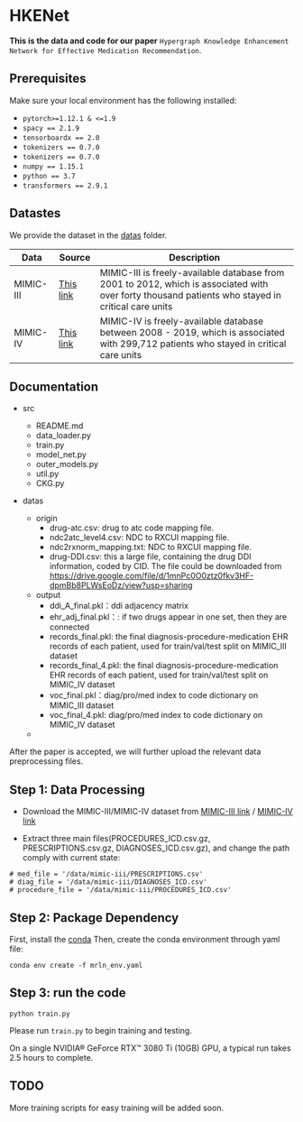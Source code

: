 # HKENet

**This is the data and code for our paper** `Hypergraph Knowledge Enhancement Network for Effective Medication Recommendation`.

## Prerequisites

Make sure your local environment has the following installed:


* `pytorch>=1.12.1 & <=1.9`
* `spacy == 2.1.9`
* `tensorboardx == 2.0`
* `tokenizers == 0.7.0`
* `tokenizers == 0.7.0`
* `numpy == 1.15.1`
* `python == 3.7`
* `transformers == 2.9.1`

## Datastes

We provide the dataset in the [datas](datas/) folder.

| Data      | Source                                                   | Description                                                  |
| --------- | -------------------------------------------------------- | ------------------------------------------------------------ |
| MIMIC-III | [This link](https://physionet.org/content/mimiciii/1.4/) | MIMIC-III is freely-available database from 2001 to 2012, which is associated with over forty thousand patients who stayed in critical care units |
| MIMIC-IV  | [This link](https://physionet.org/content/mimiciv/2.2/)  | MIMIC-IV is freely-available database between 2008 - 2019, which is associated with 299,712 patients who stayed in critical care units |

## Documentation


* src
  * README.md
  * data_loader.py
  * train.py
  * model_net.py
  * outer_models.py
  * util.py
  * CKG.py

* datas
  * origin
    * drug-atc.csv: drug to atc code mapping file.
    * ndc2atc_level4.csv: NDC to RXCUI mapping file.
    * ndc2rxnorm_mapping.txt: NDC to RXCUI mapping file.
    * drug-DDI.csv: this a large file, containing the drug DDI information, coded by CID. The file could be downloaded from https://drive.google.com/file/d/1mnPc0O0ztz0fkv3HF-dpmBb8PLWsEoDz/view?usp=sharing
  * output
    * ddi_A_final.pkl：ddi adjacency matrix
    * ehr_adj_final.pkl：: if two drugs appear in one set, then they are connected
    * records_final.pkl: the final diagnosis-procedure-medication EHR records of each patient, used for train/val/test split on MIMIC_III dataset
    * records_final_4.pkl: the final diagnosis-procedure-medication EHR records of each patient, used for train/val/test split on MIMIC_IV dataset
    * voc_final.pkl：diag/pro/med index to code dictionary on MIMIC_III dataset
    * voc_final_4.pkl: diag/pro/med index to code dictionary on MIMIC_IV dataset
  * 



 After the paper is accepted, we will further upload the relevant data preprocessing files.

## Step 1: Data Processing 

* Download the MIMIC-III/MIMIC-IV dataset from [MIMIC-III link](https://physionet.org/content/mimiciii/1.4/) / [MIMIC-IV link](https://physionet.org/content/mimiciv/1.4/)

* Extract three main files(PROCEDURES_ICD.csv.gz, PRESCRIPTIONS.csv.gz, DIAGNOSES_ICD.csv.gz), and change the path comply with current state:

```
# med_file = '/data/mimic-iii/PRESCRIPTIONS.csv'
# diag_file = '/data/mimic-iii/DIAGNOSES_ICD.csv'
# procedure_file = '/data/mimic-iii/PROCEDURES_ICD.csv'
```

## Step 2: Package Dependency

First, install the [conda](https://www.anaconda.com/)
Then, create the conda environment through yaml file:

```
conda env create -f mrln_env.yaml
```

## Step 3: run the code

```
python train.py
```

Please run `train.py` to begin training and testing.

On a single NVIDIA® GeForce RTX™ 3080 Ti (10GB) GPU, a typical run takes 2.5 hours to complete.

## TODO

More training scripts for easy training will be added soon.
